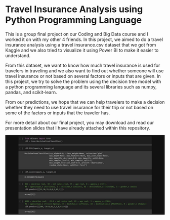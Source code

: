 # Travel Insurance Analysis using Python Programming Language
This is a group final project on our Coding and Big Data course and I worked it on with my other 4 friends. In this project, we aimed to do a travel insurance analysis using a travel insurance.csv dataset that we got from Kaggle and we also tried to visualize it using Power BI to make it easier to understand. 

From this dataset, we want to know how much travel insurance is used for travelers in traveling and we also want to find out whether someone will use travel insurance or not based on several factors or inputs that are given. In this project, we try to solve the problem using the decision tree model with a python programming language and its several libraries such as numpy, pandas, and scikit-learn.

From our predictions, we hope that we can help travelers to make a decision whether they need to use travel insurance for their trip or not based on some of the factors or inputs that the traveler has.

For more detail about our final project, you may download and read our presentation slides that I have already attached within this repository. 

![](travel.png)
